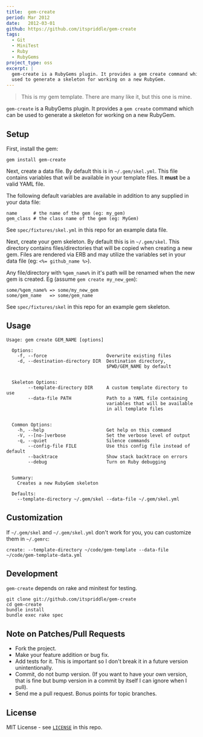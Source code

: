 ```yaml
---
title:  gem-create
period: Mar 2012
date:   2012-03-01
github: https://github.com/itspriddle/gem-create
tags:
  - Git
  - MiniTest
  - Ruby
  - RubyGems
project_type: oss
excerpt: |
  gem-create is a RubyGems plugin. It provides a gem create command which can be
  used to generate a skeleton for working on a new RubyGem.
---
```


> This is my gem template. There are many like it, but this one is mine.

`gem-create` is a RubyGems plugin. It provides a `gem create` command which
can be used to generate a skeleton for working on a new RubyGem.

## Setup

First, install the gem:

    gem install gem-create

Next, create a data file. By default this is in `~/.gem/skel.yml`. This file
contains variables that will be available in your template files. It **must**
be a valid YAML file.

The following default variables are available in addition to any supplied in
your data file:

    name      # the name of the gem (eg: my_gem)
    gem_class # the class name of the gem (eg: MyGem)

See `spec/fixtures/skel.yml` in this repo for an example data file.

Next, create your gem skeleton. By default this is in `~/.gem/skel`. This
directory contains files/directories that will be copied when creating a new
gem. Files are rendered via ERB and may utilize the variables set in your data
file (eg: `<%= github_name %>`).

Any file/directory with `%gem_name%` in it's path will be renamed when the new
gem is created. Eg (assume `gem create my_new_gem`):

    some/%gem_name% => some/my_new_gem
    some/gem_name   => some/gem_name

See `spec/fixtures/skel` in this repo for an example gem skeleton.

## Usage

    Usage: gem create GEM_NAME [options]

      Options:
        -f, --force                      Overwrite existing files
        -d, --destination-directory DIR  Destination directory,
                                         $PWD/GEM_NAME by default


      Skeleton Options:
            --template-directory DIR     A custom template directory to use
            --data-file PATH             Path to a YAML file containing
                                         variables that will be available
                                         in all template files


      Common Options:
        -h, --help                       Get help on this command
        -V, --[no-]verbose               Set the verbose level of output
        -q, --quiet                      Silence commands
            --config-file FILE           Use this config file instead of default
            --backtrace                  Show stack backtrace on errors
            --debug                      Turn on Ruby debugging


      Summary:
        Creates a new RubyGem skeleton

      Defaults:
        --template-directory ~/.gem/skel --data-file ~/.gem/skel.yml

## Customization

If `~/.gem/skel` and `~/.gem/skel.yml` don't work for you, you can customize
them in `~/.gemrc`:

    create: --template-directory ~/code/gem-template --data-file ~/code/gem-template-data.yml

## Development

`gem-create` depends on rake and minitest for testing.

    git clone git://github.com/itspriddle/gem-create
    cd gem-create
    bundle install
    bundle exec rake spec

## Note on Patches/Pull Requests

* Fork the project.
* Make your feature addition or bug fix.
* Add tests for it. This is important so I don't break it in a future version
  unintentionally.
* Commit, do not bump version. (If you want to have your own version, that is
  fine but bump version in a commit by itself I can ignore when I pull).
* Send me a pull request. Bonus points for topic branches.

## License

MIT License - see [`LICENSE`](https://github.com/itspriddle/gem-create/blob/master/LICENSE) in this repo.
